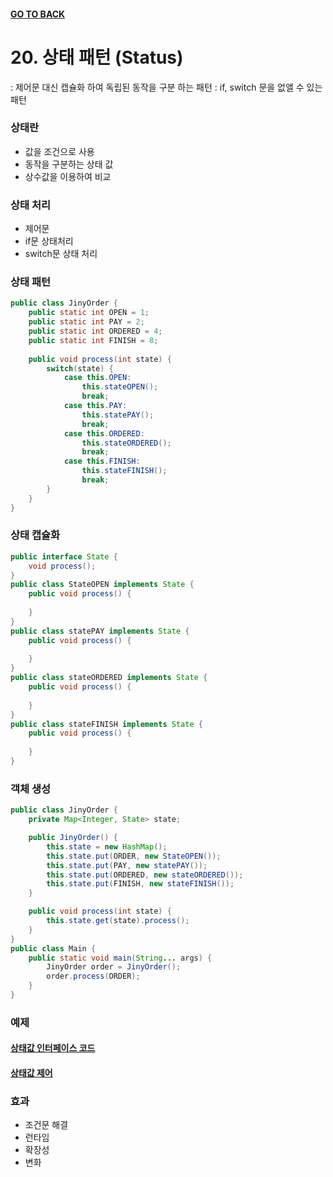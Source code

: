 #### [GO TO BACK](../README.md)

# 20. 상태 패턴 (Status)
: 제어문 대신 캡슐화 하여 독립된 동작을 구분 하는 패턴
: if, switch 문을 없앨 수 있는 패턴

### 상태란
- 값을 조건으로 사용
- 동작을 구분하는 상태 값
- 상수값을 이용하여 비교

### 상태 처리
- 제어문
- if문 상태처리
- switch문 상태 처리

### 상태 패턴
```java
public class JinyOrder {
	public static int OPEN = 1;
	public static int PAY = 2;
	public static int ORDERED = 4;
	public static int FINISH = 8;
	
	public void process(int state) {
		switch(state) {
            case this.OPEN:
            	this.stateOPEN();
            	break;
            case this.PAY:
            	this.statePAY();
            	break;
            case this.ORDERED:
            	this.stateORDERED();
            	break;
            case this.FINISH:
            	this.stateFINISH();
            	break;
		}
    }
}
```
### 상태 캡슐화
```java
public interface State {
	void process();
}
public class StateOPEN implements State {
	public void process() {
		
    }
}
public class statePAY implements State {
	public void process() {
		
    }
}
public class stateORDERED implements State {
	public void process() {
		
    }
}
public class stateFINISH implements State {
	public void process() {
		
    }
}
```

### 객체 생성

```java
public class JinyOrder {
	private Map<Integer, State> state;

	public JinyOrder() {
		this.state = new HashMap();
		this.state.put(ORDER, new StateOPEN());
		this.state.put(PAY, new statePAY());
		this.state.put(ORDERED, new stateORDERED());
		this.state.put(FINISH, new stateFINISH());
	}

	public void process(int state) {
		this.state.get(state).process();
    }
}
public class Main {
	public static void main(String... args) {
		JinyOrder order = JinyOrder();
		order.process(ORDER);
    }
}
```

### 예제
#### [상태값 인터페이스 코드](./LightState.java) 
#### [상태값 제어](./LightLamp.java) 

### 효과
- 조건문 해결
- 런타임
- 확장성
- 변화

